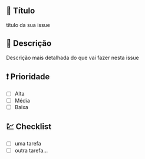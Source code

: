 :page_with_curl: Título
-

título da sua issue

:pencil: Descrição
-

Descrição mais detalhada do que vai fazer nesta issue


:heavy_exclamation_mark: Prioridade
-

- [ ] Alta
- [ ] Média
- [ ] Baixa

:chart: Checklist
-

- [ ] uma tarefa
- [ ] outra tarefa...
